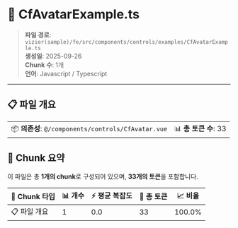# 📄 CfAvatarExample.ts

> **파일 경로**: `vizier(sample)/fe/src/components/controls/examples/CfAvatarExample.ts`  
> **생성일**: 2025-09-26  
> **Chunk 수**: 1개  
> **언어**: Javascript / Typescript
---


## 📋 파일 개요

| | |
|--|--|
| 📦 **의존성**: `@/components/controls/CfAvatar.vue` | 📊 **총 토큰 수**: 33 |






## 🧩 Chunk 요약

이 파일은 총 **1개의 chunk**로 구성되어 있으며, **33개의 토큰**을 포함합니다.

| 🧩 Chunk 타입 | 📊 개수 | ⚡ 평균 복잡도 | 📝 총 토큰 | 📈 비율 |
|---------------|--------|-------------|----------|--------|
| 📋 파일 개요 | 1 | 0.0 | 33 | 100.0% |

